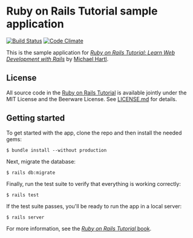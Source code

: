 # Ruby on Rails Tutorial sample application
[![Build Status](https://travis-ci.org/paulfioravanti/sample_app_4th_ed.svg?branch=master)](https://travis-ci.org/paulfioravanti/sample_app_4th_ed) [![Code Climate](https://codeclimate.com/github/paulfioravanti/sample_app_4th_ed/badges/gpa.svg)](https://codeclimate.com/github/paulfioravanti/sample_app_4th_ed)

This is the sample application for
[*Ruby on Rails Tutorial:
Learn Web Development with Rails*](http://www.railstutorial.org/)
by [Michael Hartl](http://www.michaelhartl.com/).

## License

All source code in the [Ruby on Rails Tutorial](http://railstutorial.org/)
is available jointly under the MIT License and the Beerware License. See
[LICENSE.md](LICENSE.md) for details.

## Getting started

To get started with the app, clone the repo and then install the needed gems:

```
$ bundle install --without production
```

Next, migrate the database:

```
$ rails db:migrate
```

Finally, run the test suite to verify that everything is working correctly:

```
$ rails test
```

If the test suite passes, you'll be ready to run the app in a local server:

```
$ rails server
```

For more information, see the
[*Ruby on Rails Tutorial* book](http://www.railstutorial.org/book).
